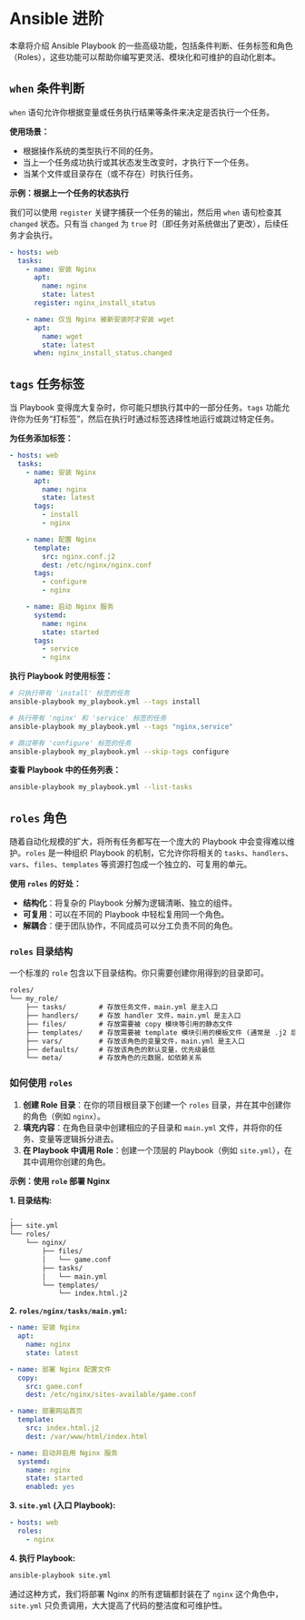 # Ansible 进阶

本章将介绍 Ansible Playbook 的一些高级功能，包括条件判断、任务标签和角色（Roles），这些功能可以帮助你编写更灵活、模块化和可维护的自动化剧本。

## `when` 条件判断

`when` 语句允许你根据变量或任务执行结果等条件来决定是否执行一个任务。

**使用场景：**

- 根据操作系统的类型执行不同的任务。
- 当上一个任务成功执行或其状态发生改变时，才执行下一个任务。
- 当某个文件或目录存在（或不存在）时执行任务。

**示例：根据上一个任务的状态执行**

我们可以使用 `register` 关键字捕获一个任务的输出，然后用 `when` 语句检查其 `changed` 状态。只有当 `changed` 为 `true` 时（即任务对系统做出了更改），后续任务才会执行。

```yaml
- hosts: web
  tasks:
    - name: 安装 Nginx
      apt:
        name: nginx
        state: latest
      register: nginx_install_status

    - name: 仅当 Nginx 被新安装时才安装 wget
      apt:
        name: wget
        state: latest
      when: nginx_install_status.changed
```

## `tags` 任务标签

当 Playbook 变得庞大复杂时，你可能只想执行其中的一部分任务。`tags` 功能允许你为任务“打标签”，然后在执行时通过标签选择性地运行或跳过特定任务。

**为任务添加标签：**

```yaml
- hosts: web
  tasks:
    - name: 安装 Nginx
      apt:
        name: nginx
        state: latest
      tags:
        - install
        - nginx

    - name: 配置 Nginx
      template:
        src: nginx.conf.j2
        dest: /etc/nginx/nginx.conf
      tags:
        - configure
        - nginx

    - name: 启动 Nginx 服务
      systemd:
        name: nginx
        state: started
      tags:
        - service
        - nginx
```

**执行 Playbook 时使用标签：**

```bash
# 只执行带有 'install' 标签的任务
ansible-playbook my_playbook.yml --tags install

# 执行带有 'nginx' 和 'service' 标签的任务
ansible-playbook my_playbook.yml --tags "nginx,service"

# 跳过带有 'configure' 标签的任务
ansible-playbook my_playbook.yml --skip-tags configure
```

**查看 Playbook 中的任务列表：**

```bash
ansible-playbook my_playbook.yml --list-tasks
```

## `roles` 角色

随着自动化规模的扩大，将所有任务都写在一个庞大的 Playbook 中会变得难以维护。`roles` 是一种组织 Playbook 的机制，它允许你将相关的 `tasks`、`handlers`、`vars`、`files`、`templates` 等资源打包成一个独立的、可复用的单元。

**使用 `roles` 的好处：**

- **结构化**：将复杂的 Playbook 分解为逻辑清晰、独立的组件。
- **可复用**：可以在不同的 Playbook 中轻松复用同一个角色。
- **解耦合**：便于团队协作，不同成员可以分工负责不同的角色。

### `roles` 目录结构

一个标准的 `role` 包含以下目录结构。你只需要创建你用得到的目录即可。

```txt
roles/
└── my_role/
    ├── tasks/        # 存放任务文件，main.yml 是主入口
    ├── handlers/     # 存放 handler 文件，main.yml 是主入口
    ├── files/        # 存放需要被 copy 模块等引用的静态文件
    ├── templates/    # 存放需要被 template 模块引用的模板文件 (通常是 .j2 后缀)
    ├── vars/         # 存放该角色的变量文件，main.yml 是主入口
    ├── defaults/     # 存放该角色的默认变量，优先级最低
    └── meta/         # 存放角色的元数据，如依赖关系
```

### 如何使用 `roles`

1. **创建 Role 目录**：在你的项目根目录下创建一个 `roles` 目录，并在其中创建你的角色（例如 `nginx`）。
2. **填充内容**：在角色目录中创建相应的子目录和 `main.yml` 文件，并将你的任务、变量等逻辑拆分进去。
3. **在 Playbook 中调用 Role**：创建一个顶层的 Playbook（例如 `site.yml`），在其中调用你创建的角色。

**示例：使用 `role` 部署 Nginx**

**1. 目录结构:**

```txt
.
├── site.yml
└── roles/
    └── nginx/
        ├── files/
        │   └── game.conf
        ├── tasks/
        │   └── main.yml
        └── templates/
            └── index.html.j2
```

**2. `roles/nginx/tasks/main.yml`:**

```yaml
- name: 安装 Nginx
  apt:
    name: nginx
    state: latest

- name: 部署 Nginx 配置文件
  copy:
    src: game.conf
    dest: /etc/nginx/sites-available/game.conf

- name: 部署网站首页
  template:
    src: index.html.j2
    dest: /var/www/html/index.html

- name: 启动并启用 Nginx 服务
  systemd:
    name: nginx
    state: started
    enabled: yes
```

**3. `site.yml` (入口 Playbook):**

```yaml
- hosts: web
  roles:
    - nginx
```

**4. 执行 Playbook:**

```bash
ansible-playbook site.yml
```

通过这种方式，我们将部署 Nginx 的所有逻辑都封装在了 `nginx` 这个角色中，`site.yml` 只负责调用，大大提高了代码的整洁度和可维护性。
